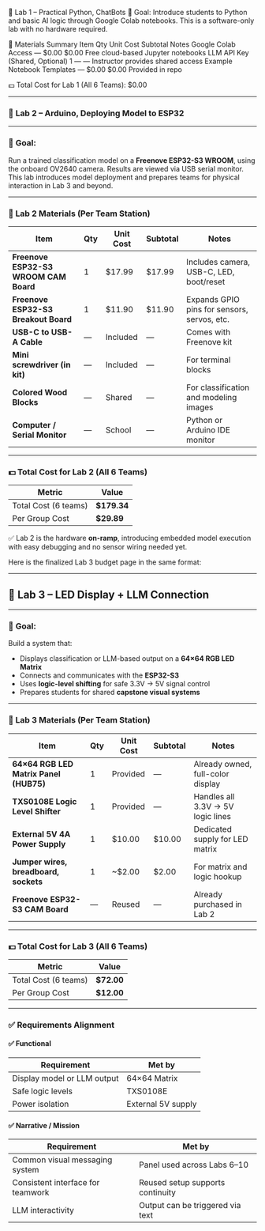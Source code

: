 🔬 Lab 1 – Practical Python, ChatBots
🎯 Goal:
Introduce students to Python and basic AI logic through Google Colab notebooks. This is a software-only lab with no hardware required.

🧰 Materials Summary
Item	Qty	Unit Cost	Subtotal	Notes
Google Colab Access	—	$0.00	$0.00	Free cloud-based Jupyter notebooks
LLM API Key (Shared, Optional)	1	—	—	Instructor provides shared access
Example Notebook Templates	—	$0.00	$0.00	Provided in repo

💵 Total Cost for Lab 1 (All 6 Teams): $0.00


---

### 🔬 **Lab 2 – Arduino, Deploying Model to ESP32**

---

### 🎯 **Goal:**

Run a trained classification model on a **Freenove ESP32-S3 WROOM**, using the onboard OV2640 camera. Results are viewed via USB serial monitor. This lab introduces model deployment and prepares teams for physical interaction in Lab 3 and beyond.

---

### 🧰 Lab 2 Materials (Per Team Station)

| Item                                  | Qty | Unit Cost | Subtotal | Notes                                       |
| ------------------------------------- | --- | --------- | -------- | ------------------------------------------- |
| **Freenove ESP32-S3 WROOM CAM Board** | 1   | \$17.99   | \$17.99  | Includes camera, USB-C, LED, boot/reset     |
| **Freenove ESP32-S3 Breakout Board**  | 1   | \$11.90   | \$11.90  | Expands GPIO pins for sensors, servos, etc. |
| **USB-C to USB-A Cable**              | —   | Included  | —        | Comes with Freenove kit                     |
| **Mini screwdriver (in kit)**         | —   | Included  | —        | For terminal blocks                         |
| **Colored Wood Blocks**               | —   | Shared    | —        | For classification and modeling images      |
| **Computer / Serial Monitor**         | —   | School    | —        | Python or Arduino IDE monitor               |

---

### 💵 **Total Cost for Lab 2 (All 6 Teams)**

| Metric               | Value        |
| -------------------- | ------------ |
| Total Cost (6 teams) | **\$179.34** |
| Per Group Cost       | **\$29.89**  |

✅ Lab 2 is the hardware **on-ramp**, introducing embedded model execution with easy debugging and no sensor wiring needed yet.


Here is the finalized Lab 3 budget page in the same format:

---

## 🔬 **Lab 3 – LED Display + LLM Connection**

---

### 🎯 **Goal:**

Build a system that:

* Displays classification or LLM-based output on a **64×64 RGB LED Matrix**
* Connects and communicates with the **ESP32-S3**
* Uses **logic-level shifting** for safe 3.3V → 5V signal control
* Prepares students for shared **capstone visual systems**

---

### 🧰 Lab 3 Materials (Per Team Station)

| Item                                   | Qty | Unit Cost | Subtotal | Notes                             |
| -------------------------------------- | --- | --------- | -------- | --------------------------------- |
| **64×64 RGB LED Matrix Panel (HUB75)** | 1   | Provided  | —        | Already owned, full-color display |
| **TXS0108E Logic Level Shifter**       | 1   | Provided  | —        | Handles all 3.3V → 5V logic lines |
| **External 5V 4A Power Supply**        | 1   | \$10.00   | \$10.00  | Dedicated supply for LED matrix   |
| **Jumper wires, breadboard, sockets**  | 1   | \~\$2.00  | \$2.00   | For matrix and logic hookup       |
| **Freenove ESP32-S3 CAM Board**        | —   | Reused    | —        | Already purchased in Lab 2        |

---

### 💵 **Total Cost for Lab 3 (All 6 Teams)**

| Metric               | Value       |
| -------------------- | ----------- |
| Total Cost (6 teams) | **\$72.00** |
| Per Group Cost       | **\$12.00** |

---

### ✅ Requirements Alignment

#### ✅ Functional

| Requirement                 | Met by             |
| --------------------------- | ------------------ |
| Display model or LLM output | 64×64 Matrix       |
| Safe logic levels           | TXS0108E           |
| Power isolation             | External 5V supply |

#### ✅ Narrative / Mission

| Requirement                       | Met by                           |
| --------------------------------- | -------------------------------- |
| Common visual messaging system    | Panel used across Labs 6–10      |
| Consistent interface for teamwork | Reused setup supports continuity |
| LLM interactivity                 | Output can be triggered via text |




